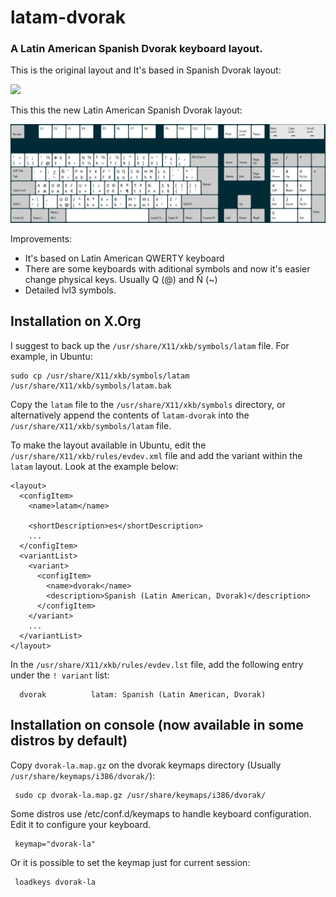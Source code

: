 # latam-dvorak
### A Latin American Spanish Dvorak keyboard layout.

This is the original layout and It's based in Spanish Dvorak layout:

![](https://dl.dropbox.com/u/1116031/images/latam-dvorak.png)

This this the new Latin American Spanish Dvorak layout:

![](im/new-latam-dvorak.png)

Improvements:

* It's based on Latin American QWERTY keyboard
* There  are some  keyboards  with  aditional symbols  and  now  it's easier  change  physical
  keys. Usually Q (@) and Ñ (~)
* Detailed lvl3 symbols.

## Installation on X.Org
I suggest to back up the `/usr/share/X11/xkb/symbols/latam` file. For example, in Ubuntu:

    sudo cp /usr/share/X11/xkb/symbols/latam /usr/share/X11/xkb/symbols/latam.bak

Copy the `latam` file to the `/usr/share/X11/xkb/symbols` directory, or alternatively append the contents of `latam-dvorak` into the `/usr/share/X11/xkb/symbols/latam` file.

To make the layout available in Ubuntu, edit the `/usr/share/X11/xkb/rules/evdev.xml` file and add the variant within the `latam` layout. Look at the example below:

    <layout>
      <configItem>
        <name>latam</name>
        
        <shortDescription>es</shortDescription>
        ...
      </configItem>
      <variantList>
        <variant>
          <configItem>
            <name>dvorak</name>
            <description>Spanish (Latin American, Dvorak)</description>
          </configItem>
        </variant>
        ...
      </variantList>
    </layout>

In the `/usr/share/X11/xkb/rules/evdev.lst` file, add the following entry under the `! variant` list:

      dvorak          latam: Spanish (Latin American, Dvorak)

## Installation on console (now available in some distros by default)
Copy `dvorak-la.map.gz` on the dvorak keymaps directory (Usually `/usr/share/keymaps/i386/dvorak/`):

     sudo cp dvorak-la.map.gz /usr/share/keymaps/i386/dvorak/

Some distros use /etc/conf.d/keymaps to handle keyboard configuration. Edit it to configure your keyboard. 

     keymap="dvorak-la"

Or it is possible to set the keymap just for current session:

     loadkeys dvorak-la
